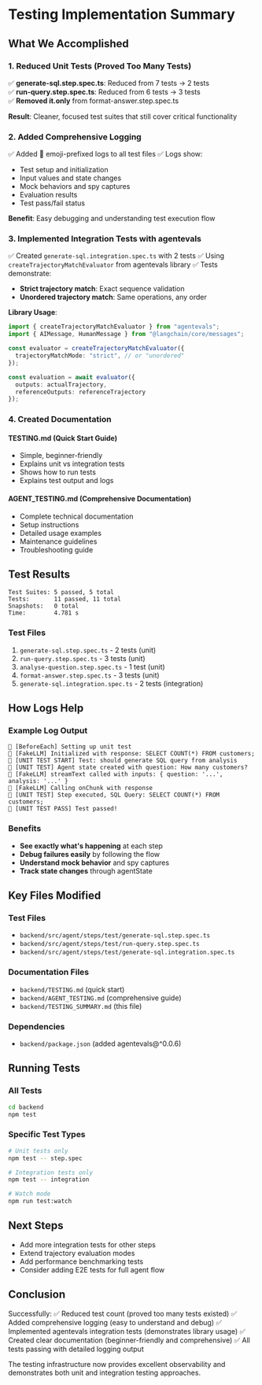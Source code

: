 # Testing Implementation Summary

## What We Accomplished

### 1. Reduced Unit Tests (Proved Too Many Tests)
✅ **generate-sql.step.spec.ts**: Reduced from 7 tests → 2 tests  
✅ **run-query.step.spec.ts**: Reduced from 6 tests → 3 tests  
✅ **Removed it.only** from format-answer.step.spec.ts

**Result**: Cleaner, focused test suites that still cover critical functionality

### 2. Added Comprehensive Logging
✅ Added 📝 emoji-prefixed logs to all test files
✅ Logs show:
  - Test setup and initialization
  - Input values and state changes
  - Mock behaviors and spy captures
  - Evaluation results
  - Test pass/fail status

**Benefit**: Easy debugging and understanding test execution flow

### 3. Implemented Integration Tests with agentevals
✅ Created `generate-sql.integration.spec.ts` with 2 tests
✅ Using `createTrajectoryMatchEvaluator` from agentevals library
✅ Tests demonstrate:
  - **Strict trajectory match**: Exact sequence validation
  - **Unordered trajectory match**: Same operations, any order

**Library Usage**:
```typescript
import { createTrajectoryMatchEvaluator } from "agentevals";
import { AIMessage, HumanMessage } from "@langchain/core/messages";

const evaluator = createTrajectoryMatchEvaluator({
  trajectoryMatchMode: "strict", // or "unordered"
});

const evaluation = await evaluator({
  outputs: actualTrajectory,
  referenceOutputs: referenceTrajectory
});
```

### 4. Created Documentation

#### TESTING.md (Quick Start Guide)
- Simple, beginner-friendly
- Explains unit vs integration tests
- Shows how to run tests
- Explains test output and logs

#### AGENT_TESTING.md (Comprehensive Documentation)
- Complete technical documentation
- Setup instructions
- Detailed usage examples
- Maintenance guidelines
- Troubleshooting guide

## Test Results

```
Test Suites: 5 passed, 5 total
Tests:       11 passed, 11 total
Snapshots:   0 total
Time:        4.781 s
```

### Test Files
1. `generate-sql.step.spec.ts` - 2 tests (unit)
2. `run-query.step.spec.ts` - 3 tests (unit)
3. `analyse-question.step.spec.ts` - 1 test (unit)
4. `format-answer.step.spec.ts` - 3 tests (unit)
5. `generate-sql.integration.spec.ts` - 2 tests (integration)

## How Logs Help

### Example Log Output
```
📝 [BeforeEach] Setting up unit test
📝 [FakeLLM] Initialized with response: SELECT COUNT(*) FROM customers;
📝 [UNIT TEST START] Test: should generate SQL query from analysis
📝 [UNIT TEST] Agent state created with question: How many customers?
📝 [FakeLLM] streamText called with inputs: { question: '...', analysis: '...' }
📝 [FakeLLM] Calling onChunk with response
📝 [UNIT TEST] Step executed, SQL Query: SELECT COUNT(*) FROM customers;
📝 [UNIT TEST PASS] Test passed!
```

### Benefits
- **See exactly what's happening** at each step
- **Debug failures easily** by following the flow
- **Understand mock behavior** and spy captures
- **Track state changes** through agentState

## Key Files Modified

### Test Files
- `backend/src/agent/steps/test/generate-sql.step.spec.ts`
- `backend/src/agent/steps/test/run-query.step.spec.ts`
- `backend/src/agent/steps/test/generate-sql.integration.spec.ts`

### Documentation Files
- `backend/TESTING.md` (quick start)
- `backend/AGENT_TESTING.md` (comprehensive guide)
- `backend/TESTING_SUMMARY.md` (this file)

### Dependencies
- `backend/package.json` (added agentevals@^0.0.6)

## Running Tests

### All Tests
```bash
cd backend
npm test
```

### Specific Test Types
```bash
# Unit tests only
npm test -- step.spec

# Integration tests only
npm test -- integration

# Watch mode
npm run test:watch
```

## Next Steps

- Add more integration tests for other steps
- Extend trajectory evaluation modes
- Add performance benchmarking tests
- Consider adding E2E tests for full agent flow

## Conclusion

Successfully:
✅ Reduced test count (proved too many tests existed)
✅ Added comprehensive logging (easy to understand and debug)
✅ Implemented agentevals integration tests (demonstrates library usage)
✅ Created clear documentation (beginner-friendly and comprehensive)
✅ All tests passing with detailed logging output

The testing infrastructure now provides excellent observability and demonstrates both unit and integration testing approaches.
